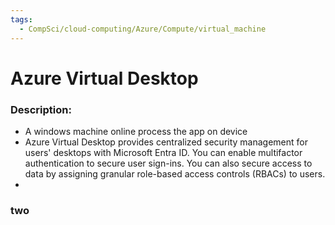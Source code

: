 ```yaml
---
tags:
  - CompSci/cloud-computing/Azure/Compute/virtual_machine
---
```

# Azure Virtual Desktop
### Description:
- A windows machine online process the app on device
- Azure Virtual Desktop provides centralized security management for users' desktops with Microsoft Entra ID. You can enable multifactor authentication to secure user sign-ins. You can also secure access to data by assigning granular role-based access controls (RBACs) to users.
- 
### two